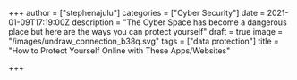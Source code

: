 +++
author = ["stephenajulu"]
categories = ["Cyber Security"]
date = 2021-01-09T17:19:00Z
description = "The Cyber Space has become a dangerous place but here are the ways you can protect yourself"
draft = true
image = "/images/undraw_connection_b38q.svg"
tags = ["data protection"]
title = "How to Protect Yourself Online with These Apps/Websites"

+++
